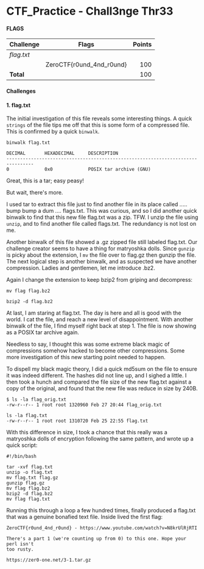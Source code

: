 # CTF_Practice - Chall3nge Thr33


#### FLAGS

| Challenge      | Flags         | Points|
| -------------  |:-------------:| ---: |
| *flag.txt*       |    |
|  | ZeroCTF{r0und_4nd_r0und} | 100 |
|  **Total**  |   | 100 |


#### Challenges


#### 1. flag.txt

The initial investigation of this file reveals some interesting things. A quick `strings` of the file tips me off that this is some form of a compressed file. This is confirmed by a quick `binwalk`.

```
binwalk flag.txt

DECIMAL       HEXADECIMAL     DESCRIPTION
--------------------------------------------------------------------------------
0             0x0             POSIX tar archive (GNU)
```

Great, this is a tar; easy peasy! 


But wait, there's more.


I used tar to extract this file just to find another file in its place called ..... bump bump a dum .... flags.txt. This was curious, and so I did another quick binwalk
to find that this new file flag.txt was a zip. TFW. I unzip the file using `unzip`, and to find another file called flags.txt. The redundancy is not lost on me.


Another binwalk of this file showed a .gz zipped file still labeled flag.txt. Our challenge creator seems to have a thing for matryoshka dolls. Since `gunzip` is picky about
the extension, I `mv` the file over to flag.gz then gunzip the file. The next logical step is another binwalk, and as suspected we have another compression. Ladies and gentlemen,
let me introduce .bz2.


Again I change the extension to keep bzip2 from griping and decompress:

```
mv flag flag.bz2

bzip2 -d flag.bz2
```

At last, I am staring at flag.txt. The day is here and all is good with the world. I cat the file, and reach a new level of disappointment. With another binwalk of the file,
I find myself right back at step 1. The file is now showing as a POSIX tar archive again.

Needless to say, I thought this was some extreme black magic of compressions somehow hacked to become other compressions. Some more investigation of this new starting point needed to happen.

To dispell my black magic theory, I did a quick md5sum on the file to ensure it was indeed different. The hashes did not line up, and I sighed a little. I then took a hunch and compared
the file size of the new flag.txt against a copy of the original, and found that the new file was reduce in size by 240B.

```
$ ls -la flag_orig.txt
-rw-r--r-- 1 root root 1320960 Feb 27 20:44 flag_orig.txt

ls -la flag.txt
-rw-r--r-- 1 root root 1310720 Feb 25 22:55 flag.txt
```

With this difference in size, I took a chance that this really was a matryoshka dolls of encryption following the same pattern, and wrote up a quick script:

```
#!/bin/bash

tar -xvf flag.txt
unzip -o flag.txt
mv flag.txt flag.gz
gunzip flag.gz
mv flag flag.bz2
bzip2 -d flag.bz2
mv flag flag.txt
```

Running this through a loop a few hundred times, finally produced a flag.txt that was a genuine bonafied text file. Inside lived the first flag:

```
ZeroCTF{r0und_4nd_r0und} - https://www.youtube.com/watch?v=N8krUlRjRTI

There's a part 1 (we're counting up from 0) to this one. Hope your perl isn't
too rusty.

https://zer0-one.net/3-1.tar.gz
```
